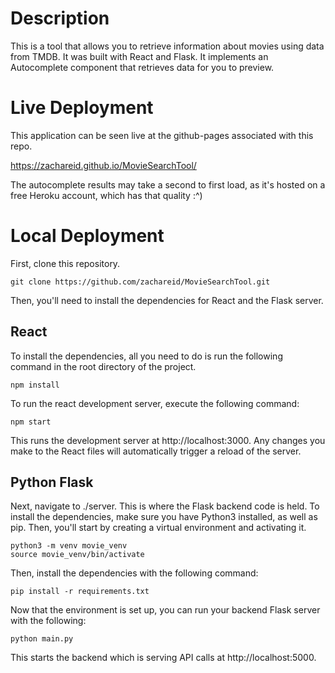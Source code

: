 # Description
This is a tool that allows you to retrieve information about movies using data from TMDB. It was built with React and Flask. It implements an Autocomplete component that retrieves data for you to preview.

# Live Deployment
This application can be seen live at the github-pages associated with this repo. 

https://zachareid.github.io/MovieSearchTool/

The autocomplete results may take a second to first load, as it's hosted on a free Heroku account, which has that quality :^)

# Local Deployment
First, clone this repository.

```
git clone https://github.com/zachareid/MovieSearchTool.git
```

Then, you'll need to install the dependencies for React and the Flask server.

## React
To install the dependencies, all you need to do is run the following command in the root directory of the project.

```
npm install
```

To run the react development server, execute the following command:

```
npm start
```

This runs the development server at http://localhost:3000. Any changes you make to the React files will automatically trigger a reload of the server.

## Python Flask
Next, navigate to ./server. This is where the Flask backend code is held. To install the dependencies, make sure you have Python3 installed, as well as pip. Then, you'll start by creating a virtual environment and activating it.

```
python3 -m venv movie_venv
source movie_venv/bin/activate
```
Then, install the dependencies with the following command:

```
pip install -r requirements.txt
```

Now that the environment is set up, you can run your backend Flask server with the following:

```
python main.py
```

This starts the backend which is serving API calls at http://localhost:5000.
